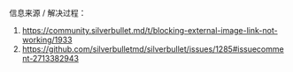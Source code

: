 
信息来源 / 解决过程：

1. https://community.silverbullet.md/t/blocking-external-image-link-not-working/1933
2. https://github.com/silverbulletmd/silverbullet/issues/1285#issuecomment-2713382943
